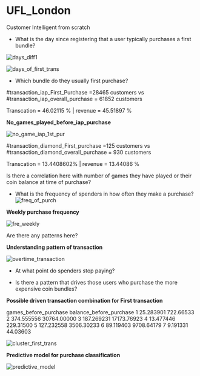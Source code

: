 # UFL_London
Customer Intelligent from scratch

- What is the day since registering that a user typically purchases a first bundle?

![days_diff1](https://user-images.githubusercontent.com/5808185/35792832-0c91757e-0a75-11e8-8226-01e4f28fc0d5.PNG)


![days_of_first_trans](https://user-images.githubusercontent.com/5808185/35792774-c0e56dec-0a74-11e8-9861-282d4c0c9e74.PNG)

- Which bundle do they usually first purchase? 

#transaction_iap_First_Purchase =28465 customers vs #transaction_iap_overall_purchase = 61852 customers 

Transcation = 46.02115 % | revenue = 45.51897 % 

**No_games_played_before_iap_purchase**

![no_game_iap_1st_pur](https://user-images.githubusercontent.com/5808185/35796671-4c5084bc-0a83-11e8-9b6d-d60ce87f7431.PNG)

#transaction_diamond_First_purchase =125 customers vs #transaction_diamond_overall_purchase = 930 customers

Transcation = 13.4408602% | revenue = 13.44086 % 

Is there a correlation here with number of games they have played or their coin balance at   time of purchase?

- What is the frequency of spenders in how often they make a purchase? 
![freq_of_purch](https://user-images.githubusercontent.com/5808185/35794316-46e1aaf4-0a7b-11e8-88e4-08f012fd53a0.PNG)

**Weekly purchase frequency**

![fre_weekly](https://user-images.githubusercontent.com/5808185/35795776-424b7d4e-0a80-11e8-9346-e1922c5f2076.PNG)

Are there any patterns here?

**Understanding pattern of transaction**

![overtime_transaction](https://user-images.githubusercontent.com/5808185/35801927-2711b5e8-0a94-11e8-9d26-363e61920b46.PNG)

- At what point do spenders stop paying?

- Is there a pattern that drives those users who purchase the more expensive coin bundles?

**Possible driven transaction combination for First transaction**

  games_before_purchase balance_before_purchase
1             25.283901               722.66533
2            374.555556             30764.00000
3            187.269231             17173.76923
4             13.477446               229.31500
5            127.232558              3506.30233
6             89.119403              9708.64179
7              9.191331                44.03603

![cluster_first_trans](https://user-images.githubusercontent.com/5808185/35801524-b5dd71f6-0a92-11e8-8a3f-0405e04f8fc0.png)

**Predictive model for purchase classification**

![predictive_model](https://user-images.githubusercontent.com/5808185/35802761-5afb1f40-0a97-11e8-8ab4-6f3a299f4ea1.PNG)
